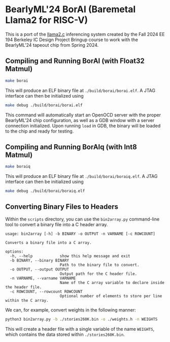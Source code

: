 # BearlyML'24 BorAI (Baremetal Llama2 for RISC-V)

This is a port of the [llama2.c](https://github.com/karpathy/llama2.c/tree/master) inferencing system created by the Fall 2024 EE 194 Berkeley IC Design Project Bringup course to work with the BearlyML'24 tapeout chip from Spring 2024.

## Compiling and Running BorAI (with Float32 Matmul)

```bash
make borai
```

This will produce an ELF binary file at `./build/borai/borai.elf`. A JTAG interface can then be initialized using

```bash
make debug ./build/borai/borai.elf
```

This command will automatically start an OpenOCD server with the proper BearlyML'24 chip configuration, as well as a GDB window with a server connection initialized. Upon running `load` in GDB, the binary will be loaded to the chip and ready for testing.

## Compiling and Running BorAIq (with Int8 Matmul)

```bash
make boraiq
```

This will produce an ELF binary file at `./build/borai/boraiq.elf`. A JTAG interface can then be initialized using

```bash
make debug ./build/borai/boraiq.elf
```

## Converting Binary Files to Headers

Within the `scripts` directory, you can use the `bin2array.py` command-line tool to convert a binary file into a C header array.

```
usage: bin2array [-h] -b BINARY -o OUTPUT -n VARNAME [-c ROWCOUNT]

Converts a binary file into a C array.

options:
  -h, --help            show this help message and exit
  -b BINARY, --binary BINARY
                        Path to the binary file to convert.
  -o OUTPUT, --output OUTPUT
                        Output path for the C header file.
  -n VARNAME, --varname VARNAME
                        Name of the C array variable to declare inside the header file.
  -c ROWCOUNT, --rowcount ROWCOUNT
                        Optional number of elements to store per line within the C array.
```

We can, for example, convert weights in the following manner:

```bash
python3 bin2array.py -b ./stories260K.bin -o ./weights.h -n WEIGHTS
```

This will create a header file with a single variable of the name `WEIGHTS`, which contains the data stored within `./stories260K.bin`.
